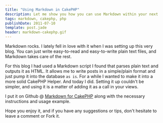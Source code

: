 ```yaml
---
title: "Using Markdown in CakePHP"
description: Let me show you how you can use Markdown within your next CakePHP project
tags: markdown, cakephp, php
publishDate: 2011-07-10
template: post.jade
header: markdown-cakephp.gif
---
```


Markdown rocks. I lately fell in love with it when I was setting up this very blog. You can just write easy-to-read and easy-to-write plain text files, and Markdown takes care of the rest.

For this blog I had used a Markdown script I found that parses plain text and outputs it as HTML. It allows me to write posts in a simple/plain format and just pump it into the database `as is`. For a while I wanted to make it into a more solid CakePHP Helper. And today I did. Setting it up couldn't be simpler, and using it is a matter of adding it as a call in your views.

I put it on Github @ [Markdown for CakePHP][1] along with the necessary instructions and usage example.

Hope you enjoy it, and if you have any suggestions or tips, don't hesitate to leave a comment or Fork it.

 [1]: https://github.com/Hyra/markdown "CakePHP Markdown Github"
